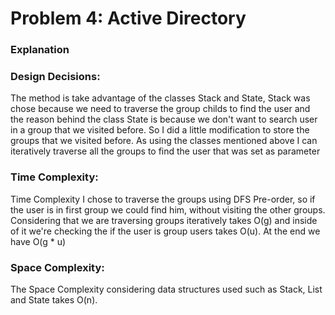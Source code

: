 # Problem 4: Active Directory
### Explanation
### Design Decisions:
The method is take advantage of the classes Stack and State, Stack was chose because we need to traverse the group childs
to find the user and the reason behind the class State is because we don't want to search user in a group that we visited before. So I did
a little modification to store the groups that we visited before.
As using the classes mentioned above I can iteratively traverse all the groups to find the user that was set as parameter


### Time Complexity:
Time Complexity
I chose to traverse the groups using DFS Pre-order, so if the user is in first group we could find him, without
visiting the other groups. 
Considering that we are traversing groups iteratively takes O(g) and inside of it 
we're checking the if the user is group users takes O(u). At the end we have O(g * u)

### Space Complexity:
The Space Complexity considering data structures used such as Stack, List and State takes O(n).